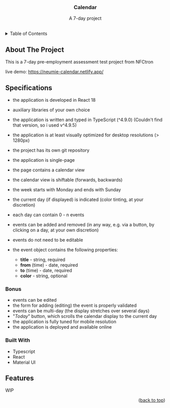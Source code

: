 <a name="readme-top"></a>


<!-- PROJECT LOGO -->
<br />
<div align="center">

  <h3 align="center">Calendar</h3>

  <p align="center">
    A 7-day project
    <br />
    <br />
  </p>
</div>



<!-- TABLE OF CONTENTS -->
<details>
  <summary>Table of Contents</summary>
  <ol>
    <li>
      <a href="#about-the-project">About The Project</a>
      <ul>
        <li><a href="#built-with">Built With</a></li>
        <li><a href="#specifications">Specifications</a></li>
        <li><a href="#bonus">Bonus</a></li>
      </ul>
    </li>
    <li><a href="#features">Features</a></li>
  </ol>
</details>



<!-- ABOUT THE PROJECT -->
## About The Project

This is a 7-day pre-employment assessment test project from NFCtron

live demo: https://neumie-calendar.netlify.app/

<!-- SPECIFICATIONS -->
## Specifications

- the application is developed in React 18
- auxiliary libraries of your own choice
- the application is written and typed in TypeScript (^4.9.0) (Couldn't find that version, so i used v^4.9.5)
- the application is at least visually optimized for desktop resolutions (> 1280px)
- the project has its own git repository

- the application is single-page
- the page contains a calendar view
- the calendar view is shiftable (forwards, backwards)
- the week starts with Monday and ends with Sunday
- the current day (if displayed) is indicated (color tinting, at your discretion)
- each day can contain 0 - n events
- events can be added and removed (in any way, e.g. via a button, by clicking on a day, at your own discretion)
- events do not need to be editable
- the event object contains the following properties:
   - **title** - string, required
   - **from** (time) - date, required
   - **to** (time) - date, required
   - **color** - string, optional

<!-- BONUS -->
### Bonus

- events can be edited
- the form for adding (editing) the event is properly validated
- events can be multi-day (the display stretches over several days)
- "*Today*" button, which scrolls the calendar display to the current day
- the application is fully tuned for mobile resolution
- the application is deployed and available online

### Built With

* Typescript
* React
* Material UI


<!-- FEATURES -->
## Features

WIP


<p align="right">(<a href="#readme-top">back to top</a>)</p>
